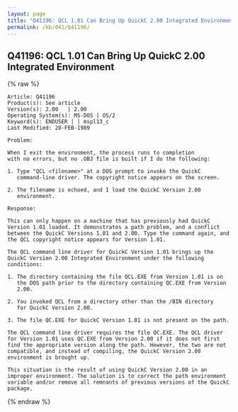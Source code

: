 ```yaml
---
layout: page
title: "Q41196: QCL 1.01 Can Bring Up QuickC 2.00 Integrated Environment"
permalink: /kb/041/Q41196/
---
```


## Q41196: QCL 1.01 Can Bring Up QuickC 2.00 Integrated Environment

{% raw %}

	Article: Q41196
	Product(s): See article
	Version(s): 2.00   | 2.00
	Operating System(s): MS-DOS | OS/2
	Keyword(s): ENDUSER | | mspl13_c
	Last Modified: 28-FEB-1989
	
	Problem:
	
	When I exit the environment, the process runs to completion
	with no errors, but no .OBJ file is built if I do the following:
	
	1. Type "QCL <filename>" at a DOS prompt to invoke the QuickC
	   command-line driver. The copyright notice appears on the screen.
	
	2. The filename is echoed, and I load the QuickC Version 2.00
	   environment.
	
	Response:
	
	This can only happen on a machine that has previously had QuickC
	Version 1.01 loaded. It demonstrates a path problem, and a conflict
	between the QuickC Versions 1.01 and 2.00. Type the command again, and
	the QCL copyright notice appears for Version 1.01.
	
	The QCL command line driver for QuickC Version 1.01 brings up the
	QuickC Version 2.00 Integrated Environment under the following
	conditions:
	
	1. The directory containing the file QCL.EXE from Version 1.01 is on
	   the DOS path prior to the directory containing QC.EXE from Version
	   2.00.
	
	2. You invoked QCL from a directory other than the /BIN directory
	   for QuickC Version 2.00.
	
	3. The file QC.EXE for QuickC Version 1.01 is not present on the path.
	
	The QCL command line driver requires the file QC.EXE. The QCL driver
	for Version 1.01 uses QC.EXE from Version 2.00 if it does not first
	find the appropriate version along the path. However, the two are not
	compatible, and instead of compiling, the QuickC Version 2.00
	environment is brought up.
	
	This situation is the result of using QuickC Version 2.00 in an
	improper environment. The solution is to correct the path environment
	variable and/or remove all remnants of previous versions of the QuickC
	package.

{% endraw %}
